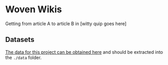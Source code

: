 # Woven Wikis 

Getting from article A to article B in [witty quip goes here]

## Datasets

[The data for this project can be obtained here](http://snap.stanford.edu/data/wiki-topcats.html) and should be extracted into the `./data` folder.
